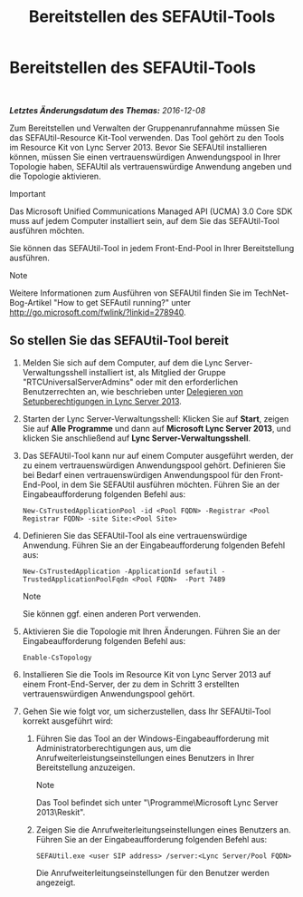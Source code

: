 ﻿---
title: Bereitstellen des SEFAUtil-Tools
TOCTitle: Bereitstellen des SEFAUtil-Tools
ms:assetid: fb556e50-88dd-4404-a3d5-be36f5ba41e6
ms:mtpsurl: https://technet.microsoft.com/de-de/library/JJ945659(v=OCS.15)
ms:contentKeyID: 52056499
ms.date: 12/10/2016
mtps_version: v=OCS.15
ms.translationtype: HT
---

# Bereitstellen des SEFAUtil-Tools

 

_**Letztes Änderungsdatum des Themas:** 2016-12-08_

Zum Bereitstellen und Verwalten der Gruppenanrufannahme müssen Sie das SEFAUtil-Resource Kit-Tool verwenden. Das Tool gehört zu den Tools im Resource Kit von Lync Server 2013. Bevor Sie SEFAUtil installieren können, müssen Sie einen vertrauenswürdigen Anwendungspool in Ihrer Topologie haben, SEFAUtil als vertrauenswürdige Anwendung angeben und die Topologie aktivieren.


> [!IMPORTANT]
> Das Microsoft Unified Communications Managed API (UCMA) 3.0 Core SDK muss auf jedem Computer installiert sein, auf dem Sie das SEFAUtil-Tool ausführen möchten.



Sie können das SEFAUtil-Tool in jedem Front-End-Pool in Ihrer Bereitstellung ausführen.


> [!NOTE]
> Weitere Informationen zum Ausführen von SEFAUtil finden Sie im TechNet-Bog-Artikel "How to get SEFAutil running?" unter <A class=uri href="http://go.microsoft.com/fwlink/?linkid=278940">http://go.microsoft.com/fwlink/?linkid=278940</A>.



## So stellen Sie das SEFAUtil-Tool bereit

1.  Melden Sie sich auf dem Computer, auf dem die Lync Server-Verwaltungsshell installiert ist, als Mitglied der Gruppe "RTCUniversalServerAdmins" oder mit den erforderlichen Benutzerrechten an, wie beschrieben unter [Delegieren von Setupberechtigungen in Lync Server 2013](lync-server-2013-delegate-setup-permissions.md).

2.  Starten der Lync Server-Verwaltungsshell: Klicken Sie auf **Start**, zeigen Sie auf **Alle Programme** und dann auf **Microsoft Lync Server 2013**, und klicken Sie anschließend auf **Lync Server-Verwaltungsshell**.

3.  Das SEFAUtil-Tool kann nur auf einem Computer ausgeführt werden, der zu einem vertrauenswürdigen Anwendungspool gehört. Definieren Sie bei Bedarf einen vertrauenswürdigen Anwendungspool für den Front-End-Pool, in dem Sie SEFAUtil ausführen möchten. Führen Sie an der Eingabeaufforderung folgenden Befehl aus:
    
        New-CsTrustedApplicationPool -id <Pool FQDN> -Registrar <Pool Registrar FQDN> -site Site:<Pool Site>

4.  Definieren Sie das SEFAUtil-Tool als eine vertrauenswürdige Anwendung. Führen Sie an der Eingabeaufforderung folgenden Befehl aus:
    
        New-CsTrustedApplication -ApplicationId sefautil -TrustedApplicationPoolFqdn <Pool FQDN>  -Port 7489
    

    > [!NOTE]
    > Sie können ggf. einen anderen Port verwenden.



5.  Aktivieren Sie die Topologie mit Ihren Änderungen. Führen Sie an der Eingabeaufforderung folgenden Befehl aus:
    
        Enable-CsTopology

6.  Installieren Sie die Tools im Resource Kit von Lync Server 2013 auf einem Front-End-Server, der zu dem in Schritt 3 erstellten vertrauenswürdigen Anwendungspool gehört.

7.  Gehen Sie wie folgt vor, um sicherzustellen, dass Ihr SEFAUtil-Tool korrekt ausgeführt wird:
    
    1.  Führen Sie das Tool an der Windows-Eingabeaufforderung mit Administratorberechtigungen aus, um die Anrufweiterleistungseinstellungen eines Benutzers in Ihrer Bereitstellung anzuzeigen.
        

        > [!NOTE]
        > Das Tool befindet sich unter "\Programme\Microsoft Lync Server 2013\Reskit".

    
    2.  Zeigen Sie die Anrufweiterleitungseinstellungen eines Benutzers an. Führen Sie an der Eingabeaufforderung folgenden Befehl aus:
        
            SEFAUtil.exe <user SIP address> /server:<Lync Server/Pool FQDN>
        
        Die Anrufweiterleitungseinstellungen für den Benutzer werden angezeigt.

